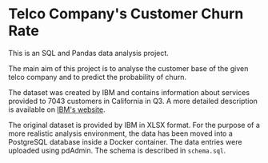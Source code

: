 # Telco Company's Customer Churn Rate

This is an SQL and Pandas data analysis project.

The main aim of this project is to analyse the customer base of the given telco company and to predict the probability of churn.

The dataset was created by IBM and contains information about services provided to 7043 customers in California in Q3. A more detailed description is available on [IBM's website](https://community.ibm.com/community/user/blogs/steven-macko/2019/07/11/telco-customer-churn-1113).

The original dataset is provided by IBM in XLSX format. For the purpose of a more realistic analysis environment, the data has been moved into a PostgreSQL database inside a Docker container. The data entries were uploaded using pdAdmin. The schema is described in `schema.sql`.